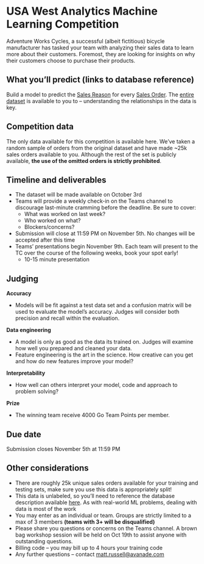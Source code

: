 # USA West Analytics Machine Learning Competition

Adventure Works Cycles, a successful (albeit fictitious) bicycle manufacturer has tasked your team with analyzing their sales data to learn more about their customers. Foremost, they are looking for insights on why their customers choose to purchase their products.

## What you’ll predict (links to database reference)
Build a model to predict the [Sales Reason](http://www.elsasoft.com/samples/sqlserver_adventureworks/SqlServer.SPRING.KATMAI.AdventureWorks/table_SalesSalesReason.htm) for every [Sales Order](http://www.elsasoft.com/samples/sqlserver_adventureworks/SqlServer.SPRING.KATMAI.AdventureWorks/table_SalesSalesOrderHeader.htm). The [entire dataset](http://www.elsasoft.com/samples/sqlserver_adventureworks/SqlServer.SPRING.KATMAI.AdventureWorks/default.htm) is available to you to – understanding the relationships in the data is key.

## Competition data
The only data available for this competition is available here. We’ve taken a random sample of orders from the original dataset and have made ~25k sales orders available to you. Although the rest of the set is publicly available, **the use of the omitted orders is strictly prohibited**. 

## Timeline and deliverables
- The dataset will be made available on October 3rd
- Teams will provide a weekly check-in on the Teams channel to discourage last-minute cramming before the deadline. Be sure to cover:
  - What was worked on last week?
  - Who worked on what?
  - Blockers/concerns?
- Submission will close at 11:59 PM on November 5th. No changes will be accepted after this time
- Teams’ presentations begin November 9th. Each team will present to the TC over the course of the following weeks, book your spot early!
  - 10-15 minute presentation
  
## Judging
**Accuracy**
- Models will be fit against a test data set and a confusion matrix will be used to evaluate the model’s accuracy. Judges will consider both precision and recall within the evaluation.

**Data engineering**
- A model is only as good as the data its trained on. Judges will examine how well you prepared and cleaned your data.
- Feature engineering is the art in the science. How creative can you get and how do new features improve your model?

**Interpretability**
- How well can others interpret your model, code and approach to problem solving?

**Prize**
- The winning team receive 4000 Go Team Points per member.

## Due date
Submission closes November 5th at 11:59 PM

## Other considerations
- There are roughly 25k unique sales orders available for your training and testing sets, make sure you use this data is appropriately split!
- This data is unlabeled, so you’ll need to reference the database description available [here](http://www.elsasoft.com/samples/sqlserver_adventureworks/SqlServer.SPRING.KATMAI.AdventureWorks/default.htm). As with real-world ML problems, dealing with data is most of the work
- You may enter as an individual or team. Groups are strictly limited to a max of 3 members **(teams with 3+ will be disqualified)**
- Please share you questions or concerns on the Teams channel. A brown bag workshop session will be held on Oct 19th to assist anyone with outstanding questions.
- Billing code – you may bill up to 4 hours your training code
- Any further questions – contact matt.russell@avanade.com
